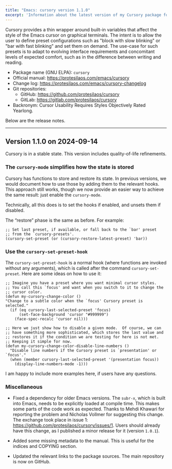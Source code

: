 ```yaml
---
title: "Emacs: cursory version 1.1.0"
excerpt: 'Information about the latest version of my Cursory package for GNU Emacs.'
---
```


Cursory provides a thin wrapper around built-in variables that affect
the style of the Emacs cursor on graphical terminals. The intent is to
allow the user to define preset configurations such as "block with
slow blinking" or "bar with fast blinking" and set them on demand. The
use-case for such presets is to adapt to evolving interface
requirements and concomitant levels of expected comfort, such as in
the difference between writing and reading.

+ Package name (GNU ELPA): `cursory`
+ Official manual: <https://protesilaos.com/emacs/cursory>
+ Change log: <https://protesilaos.com/emacs/cursory-changelog>
+ Git repositories:
  + GitHub: <https://github.com/protesilaos/cursory>
  + GitLab: <https://gitlab.com/protesilaos/cursory>
+ Backronym: Cursor Usability Requires Styles Objectively Rated Yearlong.

Below are the release notes.

* * *

## Version 1.1.0 on 2024-09-14

Cursory is in a stable state. This version includes quality-of-life
refinements.


### The `cursory-mode` simplifies how the state is stored

Cursory has functions to store and restore its state. In previous
versions, we would document how to use those by adding them to the
relevant hooks. This approach still works, though we now provide an
easier way to achieve the same result: just enable the `cursory-mode`.

Technically, all this does is to set the hooks if enabled, and unsets
them if disabled.

The &ldquo;restore&rdquo; phase is the same as before. For example:

```elisp
;; Set last preset, if available, or fall back to the `bar' preset
;; from the `cursory-presets'.
(cursory-set-preset (or (cursory-restore-latest-preset) 'bar))
```

### Use the `cursory-set-preset-hook`

The `cursory-set-preset-hook` is a normal hook (where functions are
invoked without any arguments), which is called after the command
`cursory-set-preset`. Here are some ideas on how to use it:

```elisp
;; Imagine you have a preset where you want minimal cursor styles.
;; You call this `focus' and want when you switch to it to change the
;; cursor color.
(defun my-cursory-change-color ()
"Change to a subtle color when the `focus' Cursory preset is selected."
  (if (eq cursory-last-selected-preset 'focus)
      (set-face-background 'cursor "#999999")
    (face-spec-recalc 'cursor nil)))

;; Here we just show how to disable a given mode.  Of course, we can
;; have something more sophisticated, which stores the last value and
;; restores it if the condition we are testing for here is not met.
;; Keeping it simple for now.
(defun my-cursory-change-color-disable-line-numbers ()
  "Disable line numbers if the Cursory preset is `presentation' or `focus'."
  (when (member cursory-last-selected-preset '(presentation focus))
    (display-line-numbers-mode -1)))
```

I am happy to include more examples here, if users have any questions.


### Miscellaneous

-   Fixed a dependency for older Emacs versions. The `subr-x`, which is
    built into Emacs, needs to be explicitly loaded at compile time.
    This makes some parts of the code work as expected. Thanks to Mehdi
    Khawari for reporting the problem and Nicholas Vollmer for
    suggesting this change. The exchange took place in issue 1:
    <https://github.com/protesilaos/cursory/issues/1>. Users should
    already have this change, as I published a minor release for it
    (version `1.0.1`).

-   Added some missing metadata to the manual. This is useful for the
    indices and COPYING section.

-   Updated the relevant links to the package sources. The main
    repository is now on GitHub.

